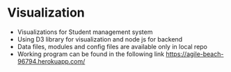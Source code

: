# Visualization

- Visualizations for Student management system
- Using D3 library for visualization and node js for backend
- Data files, modules and config files are available only in local repo
- Working program can be found in the following link https://agile-beach-96794.herokuapp.com/
